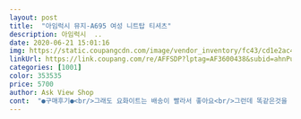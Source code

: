 ```yaml
---
layout: post 
title:  "아임럭시 뮤지-A695 여성 니트탑 티셔츠" 
description: 아임럭시  ..
date: 2020-06-21 15:01:16 
img: https://static.coupangcdn.com/image/vendor_inventory/fc43/cd1e2ac4cb6d9dfc8269277609579aeb9facc4244feab0d4ad21711dc092.jpg 
linkUrl: https://link.coupang.com/re/AFFSDP?lptag=AF3600438&subid=ahnPublicAsk&pageKey=235755993&itemId=748027815&vendorItemId=70910879284&traceid=V0-113-20f4e39e3afb7531 
categories: [1001] 
color: 353535 
price: 5700 
author: Ask View Shop 
cont:  "●구매후기●<br/>그래도 요화이트는 배송이 빨라서 좋아요<br/>그런데 똑같은것을 화이트와함께시켰는데 검정색으로 시켰는데 왜 배송날짜가 11일로되어있을까요?<br/>그리고 안에 이너를 입어야 해요 속이 다 비춥니다<br/>내몸에 잘맞아서 기분좋네요<br/>맞춰 입기  좋을거  같아서  주문<br/>문의를 드린다는게 일을 하느라 바뻐서 문의를 못드렸네요 ㅠㅠ<br/>색이 화아트가 아닌 우유빛깔이었어요<br/>잘입을꺼같아요 블랙 더주문했습니다<br/>착한가격에  이정도  질이면 좋은거  같아요.<br/>.<br/><br/>" 
---
```

